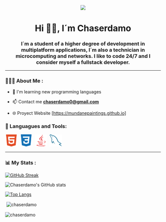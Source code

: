 <div id="header" align="center">
  <img src="https://media.giphy.com/media/l3q2zbskZp2j8wniE/giphy-downsized-large.gif" width="200"/>
  <h1 align="center"> Hi 👋🏼, I´m Chaserdamo </h1>
  <h3 align="center">I´m a student of a higher degree of development in multiplatform applications, I´m also a technician in microcomputing and networks. I like to code 24/7 and I consider myself a fullstack developer.</h3>
</div>


---

### 🧑🏻‍💻 About Me : 

- 📖 I'm learning new programming languages

- 📫 Contact me **chaserdamo0@gmail.com**

- 🌐 Proyect Website [https://mundanepaintings.github.io]

<div align="left">
  <h3>🔨 Languagues and Tools:</h3>
  <div>
    <img src="https://github.com/devicons/devicon/blob/master/icons/html5/html5-plain.svg" title="HTML5" alt"HTML" width="40" height="40"/>&nbsp;
    <img src="https://github.com/devicons/devicon/blob/master/icons/css3/css3-plain.svg" title="CSS" alt"CSS" width="40" height="40"/>&nbsp;
    <img src="https://github.com/devicons/devicon/blob/master/icons/java/java-plain.svg" title="JAVA" alt"JAVA" width="40" height="40"/>&nbsp;
    <img src="https://github.com/devicons/devicon/blob/master/icons/mysql/mysql-plain.svg" title="MYSQL" alt"MYSQL" width="40" height="40"/>&nbsp;
  </div>
    
---

### 📊 My Stats :
 
[![GitHub Streak](https://streak-stats.demolab.com?user=Chaserdamo&theme=horizon&hide_border=true&mode=weekly)](https://git.io/streak-stats)
  
![Chaserdamo's GitHub stats](https://github-readme-stats.vercel.app/api?username=Chaserdamo&show_icons=true&theme=radical)
  
[![Top Langs](https://github-readme-stats.vercel.app/api/top-langs/?username=Chaserdamo&hide_progress=true)](https://github.com/anuraghazra/github-readme-stats)
  
  

  
<p>&nbsp;<img align="center" src="https://github-readme-stats.vercel.app/api?username=chaserdamo&show_icons=true&locale=en" alt="chaserdamo" /></p>

<p><img align="center" src="https://github-readme-streak-stats.herokuapp.com/?user=chaserdamo&" alt="chaserdamo" /></p>

  
  
  
  
  
  
  
  
  
